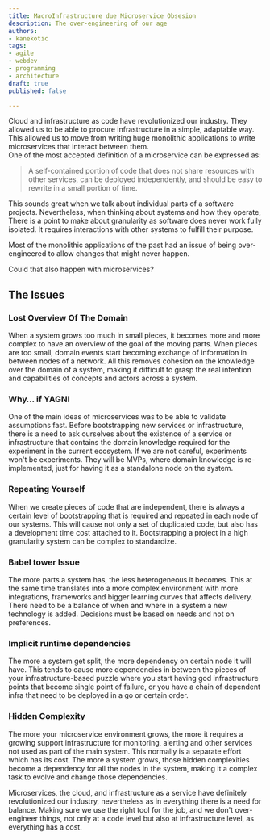 ```yaml
---
title: MacroInfrastructure due Microservice Obsesion
description: The over-engineering of our age
authors:
- kanekotic
tags:
- agile
- webdev
- programming
- architecture
draft: true
published: false

---
```

Cloud and infrastructure as code have revolutionized our industry. They allowed us to be able to procure infrastructure in a simple, adaptable way.   
This allowed us to move from writing huge monolithic applications to write microservices that interact between them.   
One of the most accepted definition of a microservice can be expressed as: 

> A self-contained portion of code that does not share resources with other services, can be deployed independently, and should be easy to rewrite in a small portion of time. 

This sounds great when we talk about individual parts of a software projects. Nevertheless, when thinking about systems and how they operate, There is a point to make about granularity as software does never work fully isolated. It requires interactions with other systems to fulfill their purpose. 

Most of the monolithic applications of the past had an issue of being over-engineered to allow changes that might never happen.

Could that also happen with microservices? 

## The Issues

### Lost Overview Of The Domain 

When a system grows too much in small pieces, it becomes more and more complex to have an overview of the goal of the moving parts. When pieces are too small, domain events start becoming exchange of information in between nodes of a network. All this removes cohesion on the knowledge over the domain of a system, making it difficult to grasp the real intention and capabilities of concepts and actors across a system.

### Why… if YAGNI

One of the main ideas of microservices was to be able to validate assumptions fast. Before bootstrapping new services or infrastructure, there is a need to ask ourselves about the existence of a service or infrastructure that contains the domain knowledge required for the experiment in the current ecosystem. If we are not careful, experiments won't be experiments. They will be MVPs, where domain knowledge is re-implemented, just for having it as a standalone node on the system.

### Repeating Yourself

 When we create pieces of code that are independent, there is always a certain level of bootstrapping that is required and repeated in each node of our systems. This will cause not only a set of duplicated code, but also has a development time cost attached to it. Bootstrapping a project in a high granularity system can be complex to standardize.

### Babel tower Issue 

The more parts a system has, the less heterogeneous it becomes. This at the same time translates into a more complex environment with more integrations, frameworks and bigger learning curves that affects delivery. There need to be a balance of when and where in a system a new technology is added. Decisions must be based on needs and not on preferences.

### Implicit runtime dependencies 

The more a system get split, the more dependency on certain node it will have. This tends to cause more dependencies in between the pieces of your infrastructure-based puzzle where you start having god infrastructure points that become single point of failure, or you have a chain of dependent infra that need to be deployed in a go or certain order.

### Hidden Complexity 

The more your microservice environment grows, the more it requires a growing support infrastructure for monitoring, alerting and other services not used as part of the main system. This normally is a separate effort which has its cost. The more a system grows, those hidden complexities become a dependency for all the nodes in the system, making it a complex task to evolve and change those dependencies.

Microservices, the cloud, and infrastructure as a service have definitely revolutionized our industry, nevertheless as in everything there is a need for balance. Making sure we use the right tool for the job, and we don't over-engineer things, not only at a code level but also at infrastructure level, as everything has a cost.